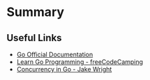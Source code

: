 # Summary

## Useful Links

- [Go Official Documentation](https://golang.org/doc/)
- [Learn Go Programming - freeCodeCamping](https://www.youtube.com/watch?v=YS4e4q9oBaU)
- [Concurrency in Go - Jake Wright](https://www.youtube.com/watch?v=LvgVSSpwND8)